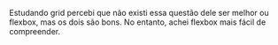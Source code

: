 Estudando grid percebi que não existi essa questão dele ser melhor ou flexbox, mas os dois são bons. No entanto, achei flexbox mais fácil de compreender.
